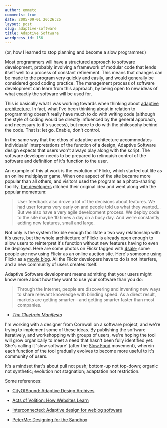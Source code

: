 ```yaml
---
author: emmetc
comments: true
date: 2005-09-01 20:26:25
layout: post
slug: adaptive-software
title: Adaptive Software
wordpress_id: 156
---
```


(or, how I learned to stop planning and become a slow programmer.)

Most programmers will have a structured approach to software development, probably involving a framework of modular code that lends itself well to a process of constant refinement. This means that changes can be made to the program very quickly and easily, and would generally be considered good coding practice. The management process of software development can learn from this approach, by being open to new ideas of what exactly the software will be used for.

This is basically what I was working towards when thinking about [adaptive architecture](/?p=154). In fact, what I've been thinking about in relation to programming doesn't really have much to do with writing code (although the style of coding would be directly influenced by the general approach, and necessary to it's success), but more to do with the philosophy behind the code. That is: let go. Enable, don't control.

In the same way that the ethos of adaptive architecture accommodates individuals' interpretations of the function of a design, Adaptive Software design expects that users won't always play along with the script. The software developer needs to be prepared to relinquish control of the software and definition of it's function to the user.

An example of this at work is the evolution of Flickr, which started out life as an online multiplayer game. When one aspect of the site became more popular than all others, and visitors used the program as a photo-sharing facility, [the developers](http://www.adaptivepath.com/publications/essays/archives/000519.php) ditched their original idea and went along with the popular momentum:



> User feedback also drove a lot of the decisions about features. We had user forums very early on and people told us what they wanted... But we also have a very agile development process. We deploy code to the site maybe 10 times a day on a busy day. And we’re constantly adding new features, small and large.



Not only is the system flexible enough facilitate a two way relationship with it's users, but the whole architecture of Flickr is already open enough to allow users to reinterpret it's function without new features having to even be deployed. Here are some photos on Flickr tagged with [4sale](http://www.flickr.com/photos/tags/4sale/); some people are now using Flickr as an online auction site. Here's someone using Flickr as a [movie blog](http://www.flickr.com/photos/philgyford/sets/180940/). All the Flickr developers have to do is not interfere, and a new community of users creates itself.

Adaptive Software development means admitting that your users might know more about how they want to use your software than you do:



> Through the Internet, people are discovering and inventing new ways to share relevant knowledge with blinding speed. As a direct result, markets are getting smarter—and getting smarter faster than most companies.
- [_The Cluetrain Manifesto_](http://www.cluetrain.com/)



I'm working with a designer from Cornwall on a software project, and we're trying to implement some of these ideas. By publishing the software iteratively, and workshopping with groups of users, we're hoping the tool will grow organically to meet a need that hasn't been fully identified yet. She's calling it 'slow software' (after the [Slow Food](http://www.slowfoodireland.com/slow-food-page.html) movement), wherein each function of the tool gradually evolves to become more useful to it's community of users.

It's a mindset that's about pull not push; bottom-up not top-down; organic not synthetic; evolution not stagnation; adaptation not restriction.

Some references:





  * [CityOfSound: Adaptive Design Archives](http://www.cityofsound.com/blog/adaptive_design/index.html)


  * [Acts of Volition: How Websites Learn](http://www.actsofvolition.com/archives/2004/june/howwebsites)


  * [Interconnected: Adaptive design for weblog software](http://www.interconnected.org/home/2003_01_12_archive.shtml#90174091)


  * [PeterMe: Designing for the Sandbox](http://www.peterme.com/archives/000522.html)


